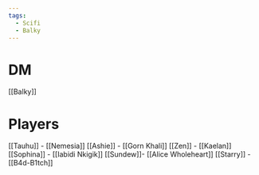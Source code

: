```yaml
---
tags:
  - Scifi
  - Balky
---
```


# DM
[[Balky]]
# Players

[[Tauhu]] - [[Nemesia]]
[[Ashie]] - [[Gorn Khali]]
[[Zen]] - [[Kaelan]]
[[Sophina]] - [[Iabidi Nkigik]]
[[Sundew]]- [[Alice Wholeheart]]
[[Starry]] - [[B4d-B1tch]]

